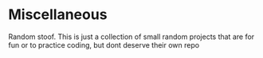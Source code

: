 # Miscellaneous
Random stoof. This is just a collection of small random projects that are for fun or to practice coding, but dont deserve their own repo
